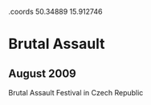 .coords 50.34889 15.912746

# Brutal Assault
## August 2009

Brutal Assault Festival in Czech Republic
